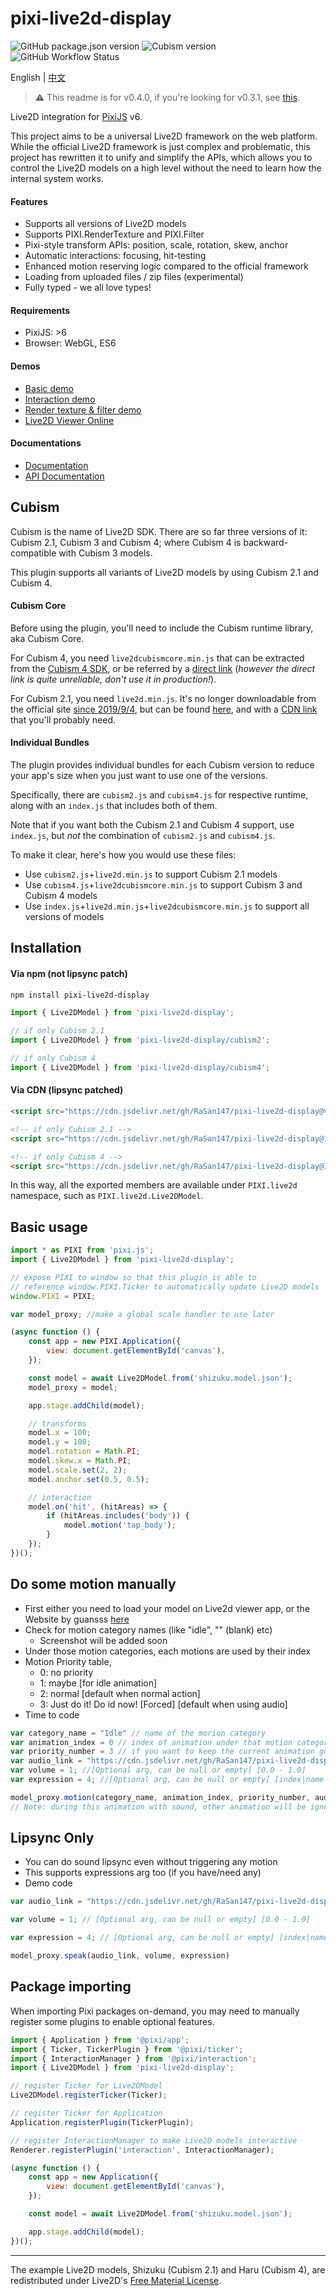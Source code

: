 # pixi-live2d-display

![GitHub package.json version](https://img.shields.io/github/package-json/v/guansss/pixi-live2d-display?style=flat-square)
![Cubism version](https://img.shields.io/badge/Cubism-2/3/4-ff69b4?style=flat-square)
![GitHub Workflow Status](https://img.shields.io/github/workflow/status/guansss/pixi-live2d-display/Test%20CI?style=flat-square)

English | [中文](README.zh.md)

> :warning: This readme is for v0.4.0, if you're looking for v0.3.1, see [this](https://github.com/guansss/pixi-live2d-display/blob/dfa7f764f241c1c802e92a7ab490206369746efd/README.md).

Live2D integration for [PixiJS](https://github.com/pixijs/pixi.js) v6.

This project aims to be a universal Live2D framework on the web platform. While the official Live2D framework is just
complex and problematic, this project has rewritten it to unify and simplify the APIs, which allows you to control the
Live2D models on a high level without the need to learn how the internal system works.

#### Features

-   Supports all versions of Live2D models
-   Supports PIXI.RenderTexture and PIXI.Filter
-   Pixi-style transform APIs: position, scale, rotation, skew, anchor
-   Automatic interactions: focusing, hit-testing
-   Enhanced motion reserving logic compared to the official framework
-   Loading from uploaded files / zip files (experimental)
-   Fully typed - we all love types!

#### Requirements

-   PixiJS: >6
-   Browser: WebGL, ES6

#### Demos

-   [Basic demo](https://codepen.io/guansss/pen/oNzoNoz/left?editors=1010)
-   [Interaction demo](https://codepen.io/guansss/pen/KKgXBOP/left?editors=0010)
-   [Render texture & filter demo](https://codepen.io/guansss/pen/qBaMNQV/left?editors=1010)
-   [Live2D Viewer Online](https://guansss.github.io/live2d-viewer-web/)

#### Documentations

-   [Documentation](https://guansss.github.io/pixi-live2d-display)
-   [API Documentation](https://guansss.github.io/pixi-live2d-display/api/index.html)

## Cubism

Cubism is the name of Live2D SDK. There are so far three versions of it: Cubism 2.1, Cubism 3 and Cubism 4; where Cubism
4 is backward-compatible with Cubism 3 models.

This plugin supports all variants of Live2D models by using Cubism 2.1 and Cubism 4.

#### Cubism Core

Before using the plugin, you'll need to include the Cubism runtime library, aka Cubism Core.

For Cubism 4, you need `live2dcubismcore.min.js` that can be extracted from
the [Cubism 4 SDK](https://www.live2d.com/download/cubism-sdk/download-web/), or be referred by
a [direct link](https://cubism.live2d.com/sdk-web/cubismcore/live2dcubismcore.min.js) (_however the direct link is quite
unreliable, don't use it in production!_).

For Cubism 2.1, you need `live2d.min.js`. It's no longer downloadable from the official
site [since 2019/9/4](https://help.live2d.com/en/other/other_20/), but can be
found [here](https://github.com/dylanNew/live2d/tree/master/webgl/Live2D/lib), and with
a [CDN link](https://cdn.jsdelivr.net/gh/dylanNew/live2d/webgl/Live2D/lib/live2d.min.js) that you'll probably need.

#### Individual Bundles

The plugin provides individual bundles for each Cubism version to reduce your app's size when you just want to use one
of the versions.

Specifically, there are `cubism2.js` and `cubism4.js` for respective runtime, along with an `index.js` that includes
both of them.

Note that if you want both the Cubism 2.1 and Cubism 4 support, use `index.js`, but _not_ the combination
of `cubism2.js` and `cubism4.js`.

To make it clear, here's how you would use these files:

-   Use `cubism2.js`+`live2d.min.js` to support Cubism 2.1 models
-   Use `cubism4.js`+`live2dcubismcore.min.js` to support Cubism 3 and Cubism 4 models
-   Use `index.js`+`live2d.min.js`+`live2dcubismcore.min.js` to support all versions of models

## Installation

#### Via npm (not lipsync patch)

```sh
npm install pixi-live2d-display
```

```js
import { Live2DModel } from 'pixi-live2d-display';

// if only Cubism 2.1
import { Live2DModel } from 'pixi-live2d-display/cubism2';

// if only Cubism 4
import { Live2DModel } from 'pixi-live2d-display/cubism4';
```

#### Via CDN (lipsync patched)

```html
<script src="https://cdn.jsdelivr.net/gh/RaSan147/pixi-live2d-display@v1.0.4/dist/index.min.js"></script>

<!-- if only Cubism 2.1 -->
<script src="https://cdn.jsdelivr.net/gh/RaSan147/pixi-live2d-display@1.0.4/dist/cubism2.min.js"></script>

<!-- if only Cubism 4 -->
<script src="https://cdn.jsdelivr.net/gh/RaSan147/pixi-live2d-display@1.0.4/dist/cubism4.min.js"></script>
```

In this way, all the exported members are available under `PIXI.live2d` namespace, such as `PIXI.live2d.Live2DModel`.

## Basic usage

```javascript
import * as PIXI from 'pixi.js';
import { Live2DModel } from 'pixi-live2d-display';

// expose PIXI to window so that this plugin is able to
// reference window.PIXI.Ticker to automatically update Live2D models
window.PIXI = PIXI;

var model_proxy; //make a global scale handler to use later

(async function () {
    const app = new PIXI.Application({
        view: document.getElementById('canvas'),
    });

    const model = await Live2DModel.from('shizuku.model.json');
    model_proxy = model; 

    app.stage.addChild(model);

    // transforms
    model.x = 100;
    model.y = 100;
    model.rotation = Math.PI;
    model.skew.x = Math.PI;
    model.scale.set(2, 2);
    model.anchor.set(0.5, 0.5);

    // interaction
    model.on('hit', (hitAreas) => {
        if (hitAreas.includes('body')) {
            model.motion('tap_body');
        }
    });
})();
```

## Do some motion manually
* First either you need to load your model on Live2d viewer app, or the Website by guansss [here](https://guansss.github.io/live2d-viewer-web/)
* Check for motion category names (like "idle", "" (blank) etc)
  * Screenshot will be added soon
* Under those motion categories, each motions are used by their index
* Motion Priority table, 
  * 0: no priority
  * 1: maybe [for idle animation]
  * 2: normal [default when normal action]
  * 3: Just do it! Do id now! [Forced] [default when using audio]
* Time to code
```js
var category_name = "Idle" // name of the morion category
var animation_index = 0 // index of animation under that motion category
var priority_number = 3 // if you want to keep the current animation going or move to new animation by force
var audio_link = "https://cdn.jsdelivr.net/gh/RaSan147/pixi-live2d-display@v1.0.3/playground/test.mp3" //[Optional arg, can be null or empty] [relative or full url path] [mp3 or wav file]
var volume = 1; //[Optional arg, can be null or empty] [0.0 - 1.0]
var expression = 4; //[Optional arg, can be null or empty] [index|name of expression]

model_proxy.motion(category_name, animation_index, priority_number, audio_link, volume, expression)
// Note: during this animation with sound, other animation will be ignored, even its forced. Once over, it'll be back to normal
```

## Lipsync Only
* You can do sound lipsync even without triggering any motion
* This supports expressions arg too (if you have/need any)
* Demo code
```js
var audio_link = "https://cdn.jsdelivr.net/gh/RaSan147/pixi-live2d-display@v1.0.3/playground/test.mp3" // [relative or full url path] [mp3 or wav file]

var volume = 1; // [Optional arg, can be null or empty] [0.0 - 1.0]

var expression = 4; // [Optional arg, can be null or empty] [index|name of expression]

model_proxy.speak(audio_link, volume, expression)
```

## Package importing

When importing Pixi packages on-demand, you may need to manually register some plugins to enable optional features.

```javascript
import { Application } from '@pixi/app';
import { Ticker, TickerPlugin } from '@pixi/ticker';
import { InteractionManager } from '@pixi/interaction';
import { Live2DModel } from 'pixi-live2d-display';

// register Ticker for Live2DModel
Live2DModel.registerTicker(Ticker);

// register Ticker for Application
Application.registerPlugin(TickerPlugin);

// register InteractionManager to make Live2D models interactive
Renderer.registerPlugin('interaction', InteractionManager);

(async function () {
    const app = new Application({
        view: document.getElementById('canvas'),
    });

    const model = await Live2DModel.from('shizuku.model.json');

    app.stage.addChild(model);
})();
```

---

The example Live2D models, Shizuku (Cubism 2.1) and Haru (Cubism 4), are redistributed under
Live2D's [Free Material License](https://www.live2d.com/eula/live2d-free-material-license-agreement_en.html).

